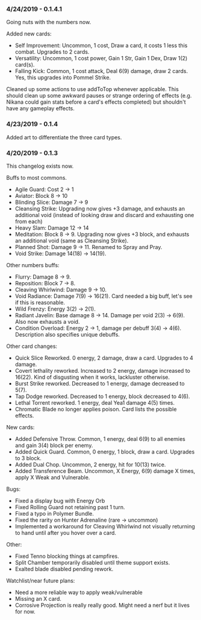 ### 4/24/2019 - 0.1.4.1

Going nuts with the numbers now.

Added new cards:
* Self Improvement: Uncommon, 1 cost, Draw a card, it costs 1 less this combat. Upgrades to 2 cards. 
* Versatility: Uncommon, 1 cost power, Gain 1 Str, Gain 1 Dex, Draw 1(2) card(s).
* Falling Kick: Common, 1 cost attack, Deal 6(9) damage, draw 2 cards. Yes, this upgrades into Pommel Strike.

Cleaned up some actions to use addToTop whenever applicable. This should clean up some awkward pauses or strange
ordering of effects (e.g. Nikana could gain stats before a card's effects completed) but shouldn't have
any gameplay effects.

### 4/23/2019 - 0.1.4

Added art to differentiate the three card types. 

### 4/20/2019 - 0.1.3

This changelog exists now.


Buffs to most commons.
* Agile Guard: Cost 2 -> 1
* Aviator: Block 8 -> 10
* Blinding Slice: Damage 7 -> 9
* Cleansing Strike: Upgrading now gives +3 damage, and exhausts an additional void (instead of looking draw and
discard and exhausting one from each)
* Heavy Slam: Damage 12 -> 14
* Meditation: Block 8 -> 9. Upgrading now gives +3 block, and exhausts an additional void (same as Cleansing Strike).
* Planned Shot: Damage 9 -> 11. Renamed to Spray and Pray.
* Void Strike: Damage 14(18) -> 14(19).

Other numbers buffs: 
* Flurry: Damage 8 -> 9.
* Reposition: Block 7 -> 8. 
* Cleaving Whirlwind: Damage 9 -> 10.
* Void Radiance: Damage 7(9) -> 16(21). Card needed a big buff, let's see if this is reasonable.
* Wild Frenzy: Energy 3(2) -> 2(1). 
* Radiant Javelin: Base damage 8 -> 14. Damage per void 2(3) -> 6(9). Also now exhausts a void.
* Condition Overload: Energy 2 -> 1, damage per debuff 3(4) -> 4(6). Description also specifies unique debuffs.

Other card changes:
* Quick Slice Reworked. 0 energy, 2 damage, draw a card. Upgrades to 4 damage.
* Covert lethality reworked. Increased to 2 energy, damage increased to 16(22). Kind of disgusting when it works, lackluster otherwise.
* Burst Strike reworked. Decreased to 1 energy, damage decreased to 5(7).
* Tap Dodge reworked. Decreased to 1 energy, block decreased to 4(6).
* Lethal Torrent reworked. 1 energy, deal Yea1 damage 4(5) times.
* Chromatic Blade no longer applies poison. Card lists the possible effects.

New cards:
* Added Defensive Throw. Common, 1 energy, deal 6(9) to all enemies and gain 3(4) block per enemy.
* Added Quick Guard. Common, 0 energy, 1 block, draw a card. Upgrades to 3 block.
* Added Dual Chop. Uncommon, 2 energy, hit for 10(13) twice.
* Added Transference Beam. Uncommon, X Energy, 6(9) damage X times, apply X Weak and Vulnerable.

Bugs:
* Fixed a display bug with Energy Orb
* Fixed Rolling Guard not retaining past 1 turn.
* Fixed a typo in Polymer Bundle.
* Fixed the rarity on Hunter Adrenaline (rare -> uncommon)
* Implemented a workaround for Cleaving Whirlwind not visually returning to hand until after you hover over a card.

Other:
* Fixed Tenno blocking things at campfires.
* Split Chamber temporarily disabled until theme support exists.
* Exalted blade disabled pending rework.

Watchlist/near future plans:
* Need a more reliable way to apply weak/vulnerable
* Missing an X card.
* Corrosive Projection is really really good. Might need a nerf but it lives for now.